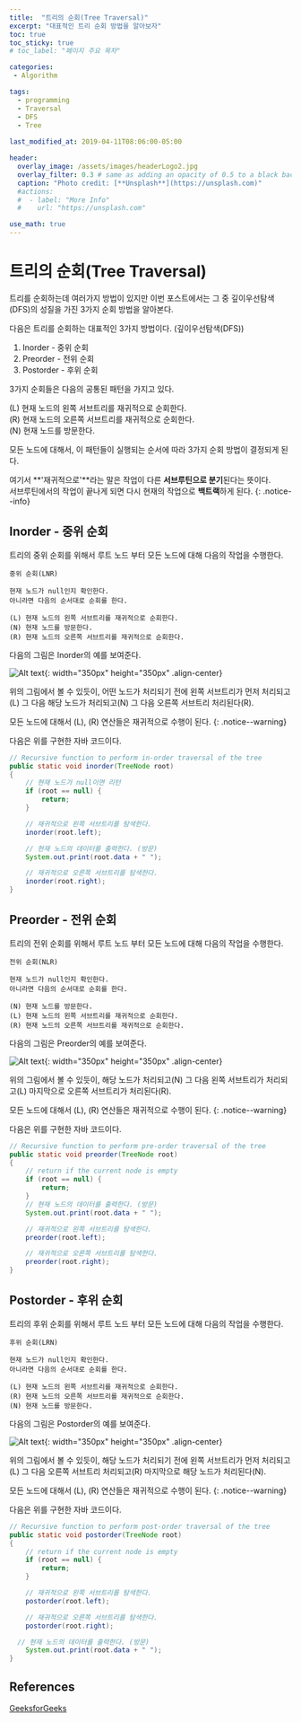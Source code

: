 ```yaml
---
title:  "트리의 순회(Tree Traversal)"
excerpt: "대표적인 트리 순회 방법을 알아보자"
toc: true
toc_sticky: true
# toc_label: "페이지 주요 목차"

categories:
 - Algorithm

tags:
  - programming
  - Traversal
  - DFS
  - Tree
  
last_modified_at: 2019-04-11T08:06:00-05:00

header:
  overlay_image: /assets/images/headerLogo2.jpg
  overlay_filter: 0.3 # same as adding an opacity of 0.5 to a black background
  caption: "Photo credit: [**Unsplash**](https://unsplash.com)"
  #actions:
  #  - label: "More Info"
  #    url: "https://unsplash.com"

use_math: true
---
```


# 트리의 순회(Tree Traversal)

트리를 순회하는데 여러가지 방법이 있지만 이번 포스트에서는 그 중 깊이우선탐색(DFS)의 성질을 가진 3가지 순회 방법을 알아본다.

다음은 트리를 순회하는 대표적인 3가지 방법이다. (깊이우선탐색(DFS))

1. Inorder - 중위 순회
2. Preorder - 전위 순회
3. Postorder - 후위 순회

3가지 순회들은 다음의 공통된 패턴을 가지고 있다.

(L) 현재 노드의 왼쪽 서브트리를 재귀적으로 순회한다.  
(R) 현재 노드의 오른쪽 서브트리를 재귀적으로 순회한다.  
(N) 현재 노드를 방문한다.  

모든 노드에 대해서, 이 패턴들이 실행되는 순서에 따라 3가지 순회 방법이 결정되게 된다.

여기서 **'재귀적으로'**라는 말은 작업이 다른 **서브루틴으로 분기**된다는 뜻이다.  
서브루틴에서의 작업이 끝나게 되면 다시 현재의 작업으로 **백트랙**하게 된다.
{: .notice--info}

## Inorder - 중위 순회

트리의 중위 순회를 위해서 루트 노드 부터 모든 노드에 대해 다음의 작업을 수행한다.

```
중위 순회(LNR)

현재 노드가 null인지 확인한다.  
아니라면 다음의 순서대로 순회를 한다.  

(L) 현재 노드의 왼쪽 서브트리를 재귀적으로 순회한다.  
(N) 현재 노드를 방문한다.  
(R) 현재 노드의 오른쪽 서브트리를 재귀적으로 순회한다.  
```
다음의 그림은 Inorder의 예를 보여준다.

![Alt text](/assets/images/treeTraversal1.png){: width="350px" height="350px" .align-center}

위의 그림에서 볼 수 있듯이, 어떤 노드가 처리되기 전에 왼쪽 서브트리가 먼저 처리되고(L) 그 다음 해당 노드가 처리되고(N) 그 다음 오른쪽 서브트리 처리된다(R).  

모든 노드에 대해서 (L), (R) 연산들은 재귀적으로 수행이 된다.
{: .notice--warning}

다음은 위를 구현한 자바 코드이다.

```java
// Recursive function to perform in-order traversal of the tree
public static void inorder(TreeNode root)
{
	// 현재 노드가 null이면 리턴
	if (root == null) {
		return;
	}

	// 재귀적으로 왼쪽 서브트리를 탐색한다.
	inorder(root.left);

	// 현재 노드의 데이터를 출력한다. (방문)
	System.out.print(root.data + " ");

	// 재귀적으로 오른쪽 서브트리를 탐색한다.
	inorder(root.right);
}
```

## Preorder - 전위 순회

트리의 전위 순회를 위해서 루트 노드 부터 모든 노드에 대해 다음의 작업을 수행한다.

```
전위 순회(NLR)

현재 노드가 null인지 확인한다.  
아니라면 다음의 순서대로 순회를 한다.  

(N) 현재 노드를 방문한다.  
(L) 현재 노드의 왼쪽 서브트리를 재귀적으로 순회한다.  
(R) 현재 노드의 오른쪽 서브트리를 재귀적으로 순회한다.  
```
다음의 그림은 Preorder의 예를 보여준다.

![Alt text](/assets/images/preorder.png){: width="350px" height="350px" .align-center}

위의 그림에서 볼 수 있듯이, 해당 노드가 처리되고(N) 그 다음 왼쪽 서브트리가 처리되고(L) 마지막으로 오른쪽 서브트리가 처리된다(R).

모든 노드에 대해서 (L), (R) 연산들은 재귀적으로 수행이 된다.
{: .notice--warning}

다음은 위를 구현한 자바 코드이다.

```java
// Recursive function to perform pre-order traversal of the tree
public static void preorder(TreeNode root)
{
	// return if the current node is empty
	if (root == null) {
		return;
	}
	// 현재 노드의 데이터를 출력한다. (방문)
	System.out.print(root.data + " ");

	// 재귀적으로 왼쪽 서브트리를 탐색한다.
	preorder(root.left);

	// 재귀적으로 오른쪽 서브트리를 탐색한다.
	preorder(root.right);
}
```

## Postorder - 후위 순회

트리의 후위 순회를 위해서 루트 노드 부터 모든 노드에 대해 다음의 작업을 수행한다.

```
후위 순회(LRN)

현재 노드가 null인지 확인한다.  
아니라면 다음의 순서대로 순회를 한다.  

(L) 현재 노드의 왼쪽 서브트리를 재귀적으로 순회한다.  
(R) 현재 노드의 오른쪽 서브트리를 재귀적으로 순회한다.  
(N) 현재 노드를 방문한다.  
```
다음의 그림은 Postorder의 예를 보여준다.

![Alt text](/assets/images/treeTraversal2.png){: width="350px" height="350px" .align-center}

위의 그림에서 볼 수 있듯이, 해당 노드가 처리되기 전에 왼쪽 서브트리가 먼저 처리되고(L) 그 다음 오른쪽 서브트리 처리되고(R) 마지막으로 해당 노드가 처리된다(N).

모든 노드에 대해서 (L), (R) 연산들은 재귀적으로 수행이 된다.
{: .notice--warning}

다음은 위를 구현한 자바 코드이다.

```java
// Recursive function to perform post-order traversal of the tree
public static void postorder(TreeNode root)
{
	// return if the current node is empty
	if (root == null) {
		return;
	}

	// 재귀적으로 왼쪽 서브트리를 탐색한다.
	postorder(root.left);

	// 재귀적으로 오른쪽 서브트리를 탐색한다.
	postorder(root.right);

  // 현재 노드의 데이터를 출력한다. (방문)
	System.out.print(root.data + " ");
}
```


## References
[GeeksforGeeks](https://www.geeksforgeeks.org/)  
